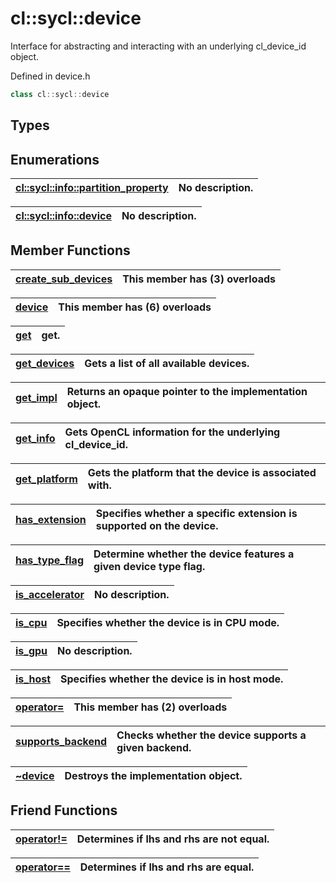 # cl::sycl::device

Interface for abstracting and interacting with an underlying cl_device_id object. 

Defined in device.h

```cpp
class cl::sycl::device
```

## Types

## Enumerations

| [cl::sycl::info::partition_property](./enums/partition_property/README.md) | No description. |
| :--- | :--- |

| [cl::sycl::info::device](./enums/device/README.md) | No description. |
| :--- | :--- |

## Member Functions

| [create_sub_devices](./functions/create_sub_devices/README.md) | This member has (3) overloads |
| :--- | :--- |

| [device](./functions/device/README.md) | This member has (6) overloads |
| :--- | :--- |

| [get](./functions/get/README.md) | get.  |
| :--- | :--- |

| [get_devices](./functions/get_devices/README.md) | Gets a list of all available devices.  |
| :--- | :--- |

| [get_impl](./functions/get_impl/README.md) | Returns an opaque pointer to the implementation object.  |
| :--- | :--- |

| [get_info](./functions/get_info/README.md) | Gets OpenCL information for the underlying cl_device_id.  |
| :--- | :--- |

| [get_platform](./functions/get_platform/README.md) | Gets the platform that the device is associated with.  |
| :--- | :--- |

| [has_extension](./functions/has_extension/README.md) | Specifies whether a specific extension is supported on the device.  |
| :--- | :--- |

| [has_type_flag](./functions/has_type_flag/README.md) | Determine whether the device features a given device type flag.  |
| :--- | :--- |

| [is_accelerator](./functions/is_accelerator/README.md) | No description. |
| :--- | :--- |

| [is_cpu](./functions/is_cpu/README.md) | Specifies whether the device is in CPU mode.  |
| :--- | :--- |

| [is_gpu](./functions/is_gpu/README.md) | No description. |
| :--- | :--- |

| [is_host](./functions/is_host/README.md) | Specifies whether the device is in host mode.  |
| :--- | :--- |

| [operator=](./functions/operator=/README.md) | This member has (2) overloads |
| :--- | :--- |

| [supports_backend](./functions/supports_backend/README.md) | Checks whether the device supports a given backend.  |
| :--- | :--- |

| [~device](./functions/~device/README.md) | Destroys the implementation object.  |
| :--- | :--- |


## Friend Functions

| [operator!=](./functions/operator!=/README.md) | Determines if lhs and rhs are not equal.  |
| :--- | :--- |

| [operator==](./functions/operator==/README.md) | Determines if lhs and rhs are equal.  |
| :--- | :--- |


